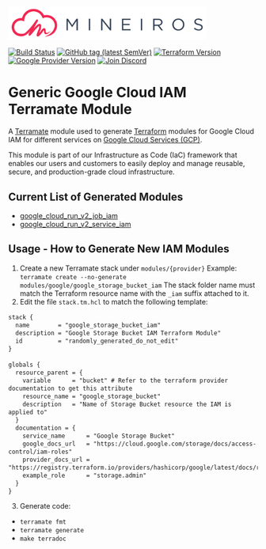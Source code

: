 [<img src="https://raw.githubusercontent.com/mineiros-io/brand/f2042a229e8feb4b188bea0aec4f6f2ad900c82e/mineiros-primary-logo.svg" width="400"/>](https://mineiros.io/?ref=terraform-google-iam)

[![Build Status](https://github.com/mineiros-io/terraform-google-iam/workflows/Tests/badge.svg)](https://github.com/mineiros-io/terraform-google-iam/actions)
[![GitHub tag (latest SemVer)](https://img.shields.io/github/v/tag/mineiros-io/terraform-google-iam.svg?label=latest&sort=semver)](https://github.com/mineiros-io/terraform-google-iam/releases)
[![Terraform Version](https://img.shields.io/badge/Terraform-1.x-623CE4.svg?logo=terraform)](https://github.com/hashicorp/terraform/releases)
[![Google Provider Version](https://img.shields.io/badge/google-4-1A73E8.svg?logo=terraform)](https://github.com/terraform-providers/terraform-provider-google/releases)
[![Join Discord](https://img.shields.io/badge/Discord-Terramate-7289d9.svg?logo=discord)](https://terramate.io/discord)

# Generic Google Cloud IAM Terramate Module

A [Terramate](https://www.terramate.io) module used to generate [Terraform](https://www.terraform.io) modules for Google Cloud IAM for different services on [Google Cloud Services (GCP)](https://cloud.google.com/).

This module is part of our Infrastructure as Code (IaC) framework
that enables our users and customers to easily deploy and manage reusable,
secure, and production-grade cloud infrastructure.

## Current List of Generated Modules

- [google_cloud_run_v2_job_iam](modules/google/google_cloud_run_v2_job_iam)
- [google_cloud_run_v2_service_iam](modules/google/google_cloud_run_v2_service_iam)

## Usage - How to Generate New IAM Modules

1. Create a new Terramate stack under `modules/{provider}`
Example: `terramate create --no-generate modules/google/google_storage_bucket_iam`
The stack folder name must match the Terraform resource name with the `_iam` suffix attached to it.
2. Edit the file `stack.tm.hcl` to match the following template:
```hcl
stack {
  name        = "google_storage_bucket_iam"
  description = "Google Storage Bucket IAM Terraform Module"
  id          = "randomly_generated_do_not_edit"
}

globals {
  resource_parent = {
    variable      = "bucket" # Refer to the terraform provider documentation to get this attribute
    resource_name = "google_storage_bucket"
    description   = "Name of Storage Bucket resource the IAM is applied to"
  }
  documentation = {
    service_name      = "Google Storage Bucket"
    google_docs_url   = "https://cloud.google.com/storage/docs/access-control/iam-roles"
    provider_docs_url = "https://registry.terraform.io/providers/hashicorp/google/latest/docs/resources/storage_bucket_iam"
    example_role      = "storage.admin"
  }
}
```
3. Generate code:
  * `terramate fmt`
  * `terramate generate`
  * `make terradoc`

